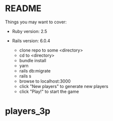 # README


Things you may want to cover:

* Ruby version: 2.5

* Rails version: 6.0.4

    - clone repo to some \<directory>
    - cd to \<directory>
    - bundle install
    - yarn
    - rails db:migrate
    - rails s
    - browse to localhost:3000
    - click "New players" to generate new players
    - click "Play!" to start the game

# players_3p

